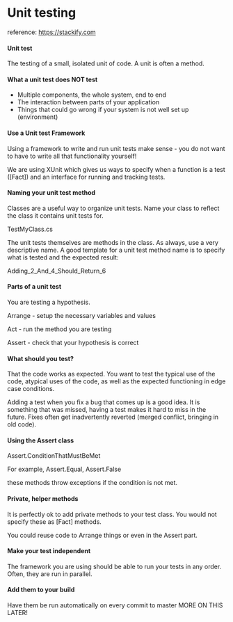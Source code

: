 # Unit testing 

reference: https://stackify.com

#### Unit test

The testing of a small, isolated unit of code. A unit is often a method.

#### What a unit test does NOT test

- Multiple components, the whole system, end to end
- The interaction between parts of your application
- Things that could go wrong if your system is not well set up (environment)

#### Use a Unit test Framework

Using a framework to write and run unit tests make sense - you do not want to have to write all that functionality yourself! 

 We are using XUnit which gives us ways to specify when a function is a test ([Fact]) and an interface for running and tracking tests. 



#### Naming your unit test method

Classes are a useful way to organize unit tests. Name your class to reflect the class it contains unit tests for.

TestMyClass.cs 

The unit tests themselves are methods in the class. As always, use a very descriptive name. A good template for a unit test method name is to specify what is tested and the expected result:

Adding_2_And_4_Should_Return_6



#### Parts of a unit test

You are testing a hypothesis.

Arrange - setup the necessary variables and values

Act - run the method you are testing

Assert - check that your hypothesis is correct



#### What should you test?

That the code works as expected. You want to test the typical use of the code, atypical uses of the code, as well as the expected functioning in edge case conditions.

Adding a test when you fix a bug that comes up is a good idea. It is something that was missed, having a test makes it hard to miss in the future. Fixes often get inadvertently reverted (merged conflict, bringing in old code).



#### Using the Assert class

Assert.ConditionThatMustBeMet

For example, Assert.Equal, Assert.False

these methods throw exceptions if the condition is not met.



#### Private, helper methods

It is perfectly ok to add private methods to your test class. You would not specify these as [Fact] methods.

You could reuse code to Arrange things or even in the Assert part. 



#### Make your test independent

The framework you are using should be able to run your tests in any order. Often, they are run in parallel.



#### Add them to your build

Have them be run automatically on every commit to master  MORE ON THIS LATER!
